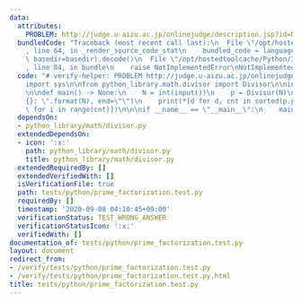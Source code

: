 ```yaml
---
data:
  attributes:
    PROBLEM: http://judge.u-aizu.ac.jp/onlinejudge/description.jsp?id=NTL_1_A
  bundledCode: "Traceback (most recent call last):\n  File \"/opt/hostedtoolcache/Python/3.8.5/x64/lib/python3.8/site-packages/onlinejudge_verify/documentation/build.py\"\
    , line 64, in _render_source_code_stat\n    bundled_code = language.bundle(stat.path,\
    \ basedir=basedir).decode()\n  File \"/opt/hostedtoolcache/Python/3.8.5/x64/lib/python3.8/site-packages/onlinejudge_verify/languages/python.py\"\
    , line 84, in bundle\n    raise NotImplementedError\nNotImplementedError\n"
  code: "# verify-helper: PROBLEM http://judge.u-aizu.ac.jp/onlinejudge/description.jsp?id=NTL_1_A\n\
    import sys\n\nfrom python_library.math.divisor import Divisor\n\ninput = sys.stdin.buffer.readline\n\
    \n\ndef main() -> None:\n    N = int(input())\n    p = Divisor(N)\n    print(\"\
    {}: \".format(N), end=\"\")\n    print(*[d for d, cnt in sorted(p.primeFactors().items())\
    \ for i in range(cnt)])\n\n\nif __name__ == \"__main__\":\n    main()\n"
  dependsOn:
  - python_library/math/divisor.py
  extendedDependsOn:
  - icon: ':x:'
    path: python_library/math/divisor.py
    title: python_library/math/divisor.py
  extendedRequiredBy: []
  extendedVerifiedWith: []
  isVerificationFile: true
  path: tests/python/prime_factorization.test.py
  requiredBy: []
  timestamp: '2020-09-08 04:10:45+09:00'
  verificationStatus: TEST_WRONG_ANSWER
  verificationStatusIcon: ':x:'
  verifiedWith: []
documentation_of: tests/python/prime_factorization.test.py
layout: document
redirect_from:
- /verify/tests/python/prime_factorization.test.py
- /verify/tests/python/prime_factorization.test.py.html
title: tests/python/prime_factorization.test.py
---
```

